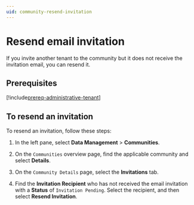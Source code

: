 ```yaml
---
uid: community-resend-invitation
---
```


# Resend email invitation

If you invite another tenant to the community but it does not receive the invitation email, you can resend it. 

## Prerequisites

[!include[prereq-administrative-tenant](includes/prereq-administrative-tenant.md)]

## To resend an invitation

To resend an invitation, follow these steps:

1. In the left pane, select **Data Management** > **Communities**.

1. On the `Communities` overview page, find the applicable community and select **Details**.

1. On the `Community Details` page, select the **Invitations** tab.

1. Find the **Invitation Recipient** who has not received the email invitation with a **Status** of `Invitation Pending`. Select the recipient, and then select **Resend Invitation**.
